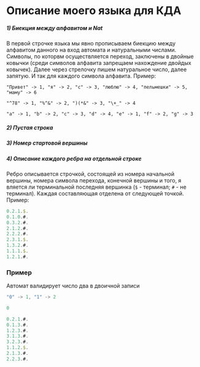 # Описание моего языка для КДА

##### 1) Биекция между алфавитом и Nat

В первой строчке языка мы явно прописываем 
биекцию между алфавитом данного на вход автомата и натуральными числами.
Символы, по которвм осуществляется переход, заключены в двойные ковычки 
(среди символов алфавита запрещаем нахождение двойдых ковычек). Далее через стрелочку 
пишем натуральное число, далее запятую. И так для каждого символа алфавита. Пример:

``"Привет" -> 1, "я" -> 2, "c" -> 3, "люблю" -> 4, "пельмешки" -> 5, "маму" -> 6``

``"^78" -> 1, "%^&" -> 2, ")(*&" -> 3, "\+_" -> 4``

``"a" -> 1, "b" -> 2, "c" -> 3, "d" -> 4, "e" -> 1, "f" -> 2, "g" -> 3``

##### 2) Пустая строка

##### 3) Номер стартовой вершины

##### 4) Описание каждого ребра на отдельной строке

Ребро описывается строчкой, состоящей из номера начальной вершины, 
номера символа перехода, конечной вершины и того, я вляется ли 
терминальной последняя вершинка (`$` - терминал; `#` - не терминал). 
Каждая составляющая отделена от следующей точкой. Пример:
```javascript
0.2.1.$.
0.1.0.#.
0.3.2.#.
2.1.2.#.
2.2.2.#.
2.3.1.$.
1.3.2.#.
1.1.1.$.
1.2.1.#.
```

### Пример 

Автомат валидирует число два в двоичной записи

```javascript
"0" -> 1, "1" -> 2

0

0.2.1.#.
0.1.3.#.
1.2.3.#.
3.1.3.#.
3.2.3.#.
1.1.2.$.
2.1.3.#.
2.2.3.#.
```

 